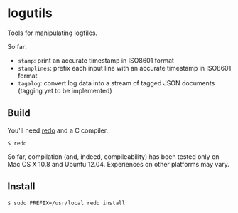 logutils
========

Tools for manipulating logfiles.

So far:

- `stamp`: print an accurate timestamp in ISO8601 format
- `stamplines`: prefix each input line with an accurate timestamp in ISO8601 format 
- `tagalog`: convert log data into a stream of tagged JSON documents (tagging yet to be implemented)

Build
-----

You'll need [redo](https://github.com/apenwarr/redo) and a C compiler.

    $ redo

So far, compilation (and, indeed, compileability) has been tested only on Mac
OS X 10.8 and Ubuntu 12.04. Experiences on other platforms may vary.

Install
-------

    $ sudo PREFIX=/usr/local redo install
